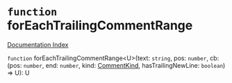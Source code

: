 # `function` forEachTrailingCommentRange

[Documentation Index](../README.md)

`function` forEachTrailingCommentRange\<U>(text: `string`, pos: `number`, cb: (pos: `number`, end: `number`, kind: [CommentKind](../type.CommentKind/README.md), hasTrailingNewLine: `boolean`) => U): U